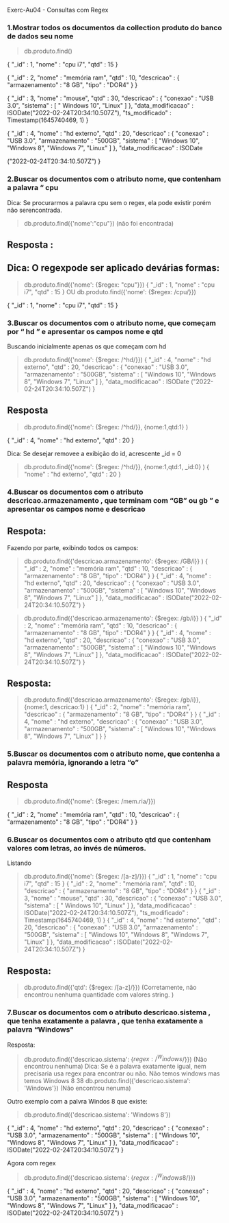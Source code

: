 Exerc-Au04 - Consultas com Regex

### 1.Mostrar todos os documentos da collection produto do banco de dados seu nome
> db.produto.find()

{ "_id" : 1, "nome" : "cpu i7", "qtd" : 15 }

{ "_id" : 2, "nome" : "memória ram", "qtd" : 10, "descricao" : { "armazenamento" : "8 GB", "tipo" : "DOR4" } }

{ "_id" : 3, "nome" : "mouse", "qtd" : 30, "descricao" : { "conexao" : "USB 3.0", "sistema" : [ " Windows 10", "Linux" ] }, "data_modificacao" : ISODate("2022-02-24T20:34:10.507Z"), "ts_modificado" : Timestamp(1645740469, 1) }

{ "_id" : 4, "nome" : "hd externo", "qtd" : 20, "descricao" : { "conexao" : "USB 3.0", "armazenamento" : "500GB", "sistema" : [ "Windows 10", "Windows 8", "Windows 7", "Linux" ] }, "data_modificacao" : ISODate

("2022-02-24T20:34:10.507Z") }
>
### 2.Buscar os documentos com o atributo nome, que contenham a palavra “ cpu
Dica: Se procurarmos a palavra cpu sem o regex, ela pode existir porém não serencontrada.

> db.produto.find({'nome':"cpu"})
>   	                (não foi encontrada)

## Resposta :   
## Dica: O regexpode ser aplicado devárias formas:
> db.produto.find({'nome': {$regex: "cpu"}})
{ "_id" : 1, "nome" : "cpu i7", "qtd" : 15 }
            OU 
> db.produto.find({'nome': {$regex: /cpu/}})

{ "_id" : 1, "nome" : "cpu i7", "qtd" : 15 }

### 3.Buscar os documentos com o atributo nome, que começam por “ hd ” e apresentar os campos nome e qtd
Buscando inicialmente apenas os que começam com hd
> db.produto.find({'nome': {$regex: /^hd/}})
{ "_id" : 4, "nome" : "hd externo", "qtd" : 20, "descricao" : { "conexao" : "USB 3.0", "armazenamento" : "500GB", "sistema" : [ "Windows 10", "Windows 8", "Windows 7", "Linux" ] }, "data_modificacao" : ISODate
("2022-02-24T20:34:10.507Z") }

## Resposta 
> db.produto.find({'nome': {$regex: /^hd/}}, {nome:1,qtd:1} )

{ "_id" : 4, "nome" : "hd externo", "qtd" : 20 }
>
Dica: Se desejar removee a exibição do id, acrescente _id = 0

> db.produto.find({'nome': {$regex: /^hd/}}, {nome:1,qtd:1, _id:0} )
{ "nome" : "hd externo", "qtd" : 20 }
> 

### 4.Buscar os documentos com o atributo descricao.armazenamento , que terminam com “GB” ou gb ” e  apresentar os campos nome e descricao
## Respota:

Fazendo por parte, exibindo todos os campos:

> db.produto.find({'descricao.armazenamento': {$regex: /GB/i}} )
{ "_id" : 2, "nome" : "memória ram", "qtd" : 10, "descricao" : { "armazenamento" : "8 GB", "tipo" : "DOR4" } }
{ "_id" : 4, "nome" : "hd externo", "qtd" : 20, "descricao" : { "conexao" : "USB 3.0", "armazenamento" : "500GB", "sistema" : [ "Windows 10", "Windows 8", "Windows 7", "Linux" ] }, "data_modificacao" : ISODate("2022-02-24T20:34:10.507Z") }

> db.produto.find({'descricao.armazenamento': {$regex: /gb/i}} )
{ "_id" : 2, "nome" : "memória ram", "qtd" : 10, "descricao" : { "armazenamento" : "8 GB", "tipo" : "DOR4" } }
{ "_id" : 4, "nome" : "hd externo", "qtd" : 20, "descricao" : { "conexao" : "USB 3.0", "armazenamento" : "500GB", "sistema" : [ "Windows 10", "Windows 8", "Windows 7", "Linux" ] }, "data_modificacao" : ISODate("2022-02-24T20:34:10.507Z") }
>

## Resposta:
> db.produto.find({'descricao.armazenamento': {$regex: /gb/i}}, {nome:1, descricao:1} )
{ "_id" : 2, "nome" : "memória ram", "descricao" : { "armazenamento" : "8 GB", "tipo" : "DOR4" } }
{ "_id" : 4, "nome" : "hd externo", "descricao" : { "conexao" : "USB 3.0", "armazenamento" : "500GB", "sistema" : [ "Windows 10", "Windows 8", "Windows 7", "Linux" ] } }
> 






### 5.Buscar os documentos com o atributo nome, que contenha a palavra memória, ignorando a letra “o”
## Resposta 
> db.produto.find({'nome': {$regex: /mem.ria/}})

{ "_id" : 2, "nome" : "memória ram", "qtd" : 10, "descricao" : { "armazenamento" : "8 GB", "tipo" : "DOR4" } }
>
### 6.Buscar os documentos com o atributo qtd que contenham valores com letras, ao invés de números.

Listando 
> db.produto.find({'nome': {$regex: /[a-z]/}})
{ "_id" : 1, "nome" : "cpu i7", "qtd" : 15 }
{ "_id" : 2, "nome" : "memória ram", "qtd" : 10, "descricao" : { "armazenamento" : "8 GB", "tipo" : "DOR4" } }
{ "_id" : 3, "nome" : "mouse", "qtd" : 30, "descricao" : { "conexao" : "USB 3.0", "sistema" : [ " Windows 10", "Linux" ] }, "data_modificacao" : ISODate("2022-02-24T20:34:10.507Z"), "ts_modificado" : Timestamp(1645740469, 1) }
{ "_id" : 4, "nome" : "hd externo", "qtd" : 20, "descricao" : { "conexao" : "USB 3.0", "armazenamento" : "500GB", "sistema" : [ "Windows 10", "Windows 8", "Windows 7", "Linux" ] }, "data_modificacao" : ISODate("2022-02-24T20:34:10.507Z") }
>
## Resposta:
> db.produto.find({'qtd': {$regex: /[a-z]/}})
>               (Corretamente, não encontrou nenhuma quantidade com valores string.  )


### 7.Buscar os documentos com o atributo descricao.sistema , que tenha exatamente a palavra , que tenha exatamente a palavra “Windows"

Resposta: 
> db.produto.find({'descricao.sistema': {$regex: /^Windows$/}})
>       (Não encontrou nenhuma)
Dica: Se é a palavra exatamente igual, nem precisaria usa regex para encontrar ou não.
Não temos windows mas temos Windows 8
38
> db.produto.find({'descricao.sistema': 'Windows'})
>       (Não encontrou nenuma)

Outro exemplo com a palvra Windos 8  que existe:
> db.produto.find({'descricao.sistema': 'Windows 8'})

{ "_id" : 4, "nome" : "hd externo", "qtd" : 20, "descricao" : { "conexao" : "USB 3.0", "armazenamento" : "500GB", "sistema" : [ "Windows 10", "Windows 8", "Windows 7", "Linux" ] }, "data_modificacao" : ISODate("2022-02-24T20:34:10.507Z") }
>

Agora com regex
> db.produto.find({'descricao.sistema': {$regex: /^Windows 8$/}})

{ "_id" : 4, "nome" : "hd externo", "qtd" : 20, "descricao" : { "conexao" : "USB 3.0", "armazenamento" : "500GB", "sistema" : [ "Windows 10", "Windows 8", "Windows 7", "Linux" ] }, "data_modificacao" : ISODate("2022-02-24T20:34:10.507Z") }
>






